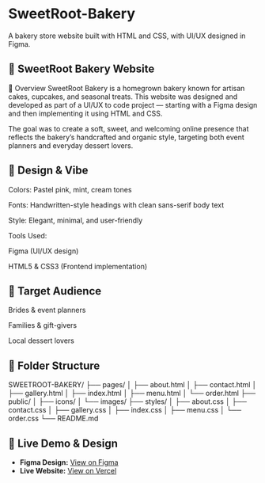 # SweetRoot-Bakery
A bakery store website built with HTML and CSS, with UI/UX designed in Figma.
## 🍰 SweetRoot Bakery Website
📌 Overview
SweetRoot Bakery is a homegrown bakery known for artisan cakes, cupcakes, and seasonal treats. This website was designed and developed as part of a UI/UX to code project — starting with a Figma design and then implementing it using HTML and CSS.

The goal was to create a soft, sweet, and welcoming online presence that reflects the bakery’s handcrafted and organic style, targeting both event planners and everyday dessert lovers.
## 🎨 Design & Vibe
Colors: Pastel pink, mint, cream tones

Fonts: Handwritten-style headings with clean sans-serif body text

Style: Elegant, minimal, and user-friendly

Tools Used:

Figma (UI/UX design)

HTML5 & CSS3 (Frontend implementation)
## 🎯 Target Audience
Brides & event planners

Families & gift-givers

Local dessert lovers
## 📂 Folder Structure
 SWEETROOT-BAKERY/
├── pages/
│   ├── about.html
│   ├── contact.html
│   ├── gallery.html
│   ├── index.html
│   ├── menu.html
│   └── order.html
├── public/
│   ├── icons/
│   └── images/
├── styles/
│   ├── about.css
│   ├── contact.css
│   ├── gallery.css
│   ├── index.css
│   ├── menu.css
│   └── order.css
└── README.md
## 🔗 Live Demo & Design

- **Figma Design:** [View on Figma](https://www.figma.com/design/IrCFhhlnz1foJhSVQvUVmu/SweetRoot-Bakery?m=auto&t=xJSEs1Y65TMazV94-6)
- **Live Website:** [View on Vercel](https://your-vercel-link.vercel.app)

